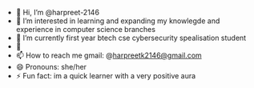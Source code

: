 - 👋 Hi, I’m @harpreet-2146
- 👀 I’m interested in learning and expanding my knowlegde and experience in computer science branches 
- 🌱 I’m currently first year btech cse cybersecurity spealisation student 
- 💞️
- 📫 How to reach me
  gmail: @harpreetk2146@gmail.com
- 😄 Pronouns: she/her
- ⚡ Fun fact: im a quick learner with a very positive aura 

<!---
harpreet-2146/harpreet-2146 is a ✨ special ✨ repository because its `README.md` (this file) appears on your GitHub profile.
You can click the Preview link to take a look at your changes.
--->
